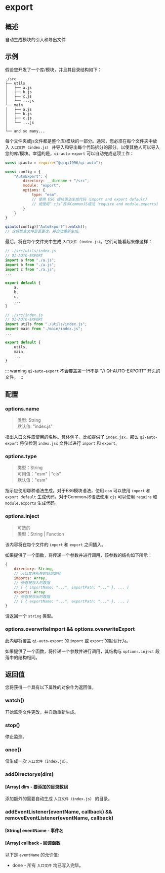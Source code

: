 # export

## 概述

自动生成模块的引入和导出文件

## 示例

假设您开发了一个库/模块，并且其目录结构如下：

```
./src
├── utils
│   ├── a.js
│   ├── b.js
│   ├── c.js
│   └── ...js
└── main
│   ├── a.js
│   ├── b.js
│   ├── c.js
│   └── ...js
│
└── and so many...
```

每个文件夹或js文件都是整个库/模块的一部分。通常，您必须在每个文件夹中放入 `入口文件（index.js）` 并导入和导出每个代码拆分的部分。以使其他人可以导入您的库/模块。幸运的是，`qi-auto-export` 可以自动完成这项工作：

```javascript
const qiauto = require("@qiqi1996/qi-auto");

const config = {
    "AutoExport": {
        directory: __dirname + "/src",
        module: "export",
        options: {
            type: "esm",
            // 使用 ES6 模块语法生成代码（import and export default）
            // 或使用“ cjs”表示CommonJS语法（require and module.exports）
        }
    }
}

qiauto(config)["AutoExport"].watch();
// 这将检查文件是否更改，并自动重新生成。
```

最后，将在每个文件夹中生成 `入口文件（index.js）`。它们可能看起来像这样：

```javascript {1,15}
// ./src/utils/index.js
// QI-AUTO-EXPORT
import a from "./a.js";
import b from "./a.js";
import c from "./a.js";
...

export default {
    a,
    b,
    c,
    ...
}

// ./src/index.js
// QI-AUTO-EXPORT
import utils from "./utils/index.js";
import main from "./main/index.js";
...

export default {
    utils,
    main,
    ...
}
```

::: warning
`qi-auto-export` 不会覆盖第一行不是 "// QI-AUTO-EXPORT" 开头的文件。
:::

## 配置

### options.name

> 类型: String  
> 默认值: "index.js"  

指出入口文件应使用的名称。具体例子，比如提供了 `index.jsx`，那么 `qi-auto-export` 将仅检测 `index.jsx` 文件以进行 `import` 和 `export`。

### options.type

> 类型：String  
> 可用值："esm" | "cjs"  
> 默认值："esm"  

指示应使用哪种语法生成。对于ES6模块语法，使用 `esm` 可以使用 `import` 和 `export default` 生成代码，对于CommonJS语法使用 `cjs` 可以使用 `require` 和 `module.exports` 生成代码。

### options.inject

> 可选的  
> 类型：String | Function  

该内容将在每个文件的 `import` 和 `export` 之间插入。

如果提供了一个函数，将传递一个参数并进行调用，该参数的结构如下所示：

```javascript
{
    directory: String,
    // 入口文件所在的目录路径
    imports: Array,
    // 所有被导入的数据
    // [ { importName: "...", importPath: "..." }, ... ]
    exports: Array
    // 所有被导出的数据
    // [ { exportName: "...", exportPath: "..." }, ... ]
}
```

请返回一个 `string` 类型。

### options.overwriteImport && options.overwriteExport

此内容将覆盖 `qi-auto-export` 的 `import` 或 `export` 的默认行为。

如果提供了一个函数，将传递一个参数并进行调用，其结构与 `options.inject` 段落中的结构相同。

## 返回值

您将获得一个具有以下属性的对象作为返回值。

### watch()

开始监测文件更改，并自动重新生成。

### stop()

停止监测。

### once()

仅生成一次 `入口文件（index.js）`。

### addDirectorys(dirs)

#### [Array] dirs - 要添加的目录数组

添加额外的需要自动生成 `入口文件（index.js）` 的目录。

### addEventListener(eventName, callback) && removeEventListener(eventName, callback)

#### [String] eventName - 事件名
#### [Array] callback - 回调函数

以下是 `eventName` 的允许值:

* done - 所有 `入口文件` 均已写入完毕。